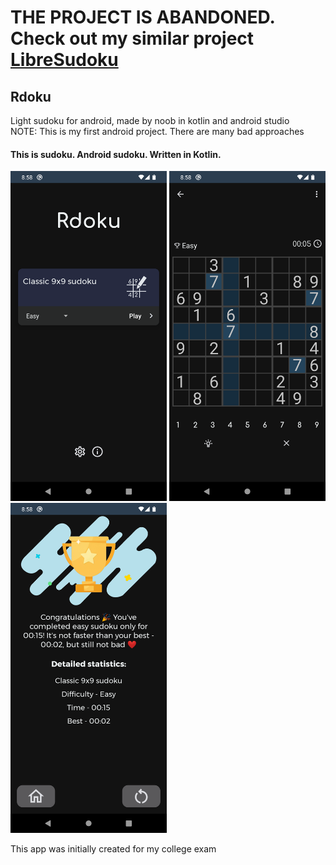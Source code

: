 # THE PROJECT IS ABANDONED. Check out my similar project [LibreSudoku](https://github.com/kaajjo/Libre-Sudoku)
## Rdoku
Light sudoku for android, made by noob in kotlin and android studio\
NOTE: This is my first android project. There are many bad approaches
#### This is sudoku. Android sudoku. Written in Kotlin. 
<p align=center>
  <p>
    <img src="readme_images/menu.png" width=250>
    <img src="readme_images/ingame.png" width=250>
    <img src="readme_images/complete.png" width=250>
  </p>
</p>
</div>
<p>This app was initially created for my college exam</p>

